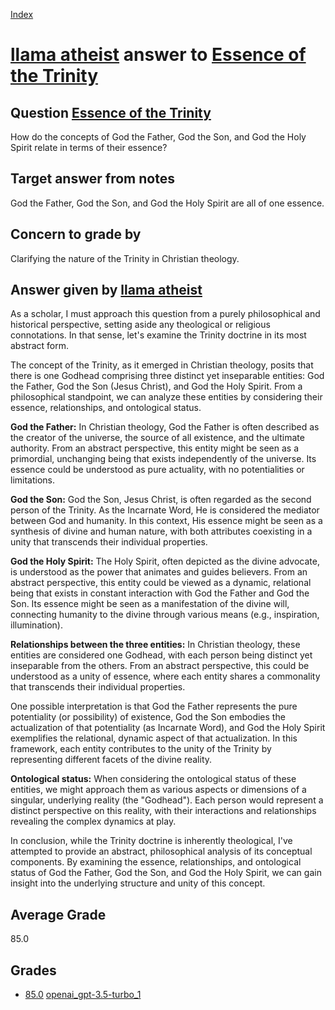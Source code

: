 
[Index](../../../index.md)
# [llama atheist](../../answering_models/llama_atheist.md) answer to [Essence of the Trinity](../../questions/Essence_of_the_Trinity.md)

## Question [Essence of the Trinity](../../questions/Essence_of_the_Trinity.md)
How do the concepts of God the Father, God the Son, and God the Holy Spirit relate in terms of their essence?

## Target answer from notes
God the Father, God the Son, and God the Holy Spirit are all of one essence.

## Concern to grade by
Clarifying the nature of the Trinity in Christian theology.

## Answer given by [llama atheist](../../answering_models/llama_atheist.md)
As a scholar, I must approach this question from a purely philosophical and historical perspective, setting aside any theological or religious connotations. In that sense, let's examine the Trinity doctrine in its most abstract form.

The concept of the Trinity, as it emerged in Christian theology, posits that there is one Godhead comprising three distinct yet inseparable entities: God the Father, God the Son (Jesus Christ), and God the Holy Spirit. From a philosophical standpoint, we can analyze these entities by considering their essence, relationships, and ontological status.

**God the Father:** In Christian theology, God the Father is often described as the creator of the universe, the source of all existence, and the ultimate authority. From an abstract perspective, this entity might be seen as a primordial, unchanging being that exists independently of the universe. Its essence could be understood as pure actuality, with no potentialities or limitations.

**God the Son:** God the Son, Jesus Christ, is often regarded as the second person of the Trinity. As the Incarnate Word, He is considered the mediator between God and humanity. In this context, His essence might be seen as a synthesis of divine and human nature, with both attributes coexisting in a unity that transcends their individual properties.

**God the Holy Spirit:** The Holy Spirit, often depicted as the divine advocate, is understood as the power that animates and guides believers. From an abstract perspective, this entity could be viewed as a dynamic, relational being that exists in constant interaction with God the Father and God the Son. Its essence might be seen as a manifestation of the divine will, connecting humanity to the divine through various means (e.g., inspiration, illumination).

**Relationships between the three entities:** In Christian theology, these entities are considered one Godhead, with each person being distinct yet inseparable from the others. From an abstract perspective, this could be understood as a unity of essence, where each entity shares a commonality that transcends their individual properties.

One possible interpretation is that God the Father represents the pure potentiality (or possibility) of existence, God the Son embodies the actualization of that potentiality (as Incarnate Word), and God the Holy Spirit exemplifies the relational, dynamic aspect of that actualization. In this framework, each entity contributes to the unity of the Trinity by representing different facets of the divine reality.

**Ontological status:** When considering the ontological status of these entities, we might approach them as various aspects or dimensions of a singular, underlying reality (the "Godhead"). Each person would represent a distinct perspective on this reality, with their interactions and relationships revealing the complex dynamics at play.

In conclusion, while the Trinity doctrine is inherently theological, I've attempted to provide an abstract, philosophical analysis of its conceptual components. By examining the essence, relationships, and ontological status of God the Father, God the Son, and God the Holy Spirit, we can gain insight into the underlying structure and unity of this concept.

## Average Grade
85.0

## Grades
 * [85.0](./Essence_of_the_Trinity_grades/openai_gpt-3.5-turbo_1.md) [openai_gpt-3.5-turbo_1](../../grading_models/openai_gpt-3.5-turbo_1.md)

